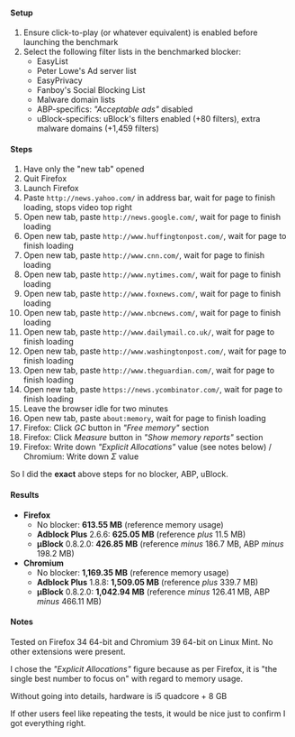 #### Setup

1. Ensure click-to-play (or whatever equivalent) is enabled before launching the benchmark
1. Select the following filter lists in the benchmarked blocker:
    - EasyList
    - Peter Lowe's Ad server list
    - EasyPrivacy
    - Fanboy's Social Blocking List
    - Malware domain lists
    - ABP-specifics: _"Acceptable ads"_ disabled
    - uBlock-specifics: uBlock's filters enabled (+80 filters), extra malware domains (+1,459 filters)

#### Steps

1. Have only the "new tab" opened
1. Quit Firefox
1. Launch Firefox
1. Paste `http://news.yahoo.com/` in address bar, wait for page to finish loading, stops video top right
1. Open new tab, paste `http://news.google.com/`, wait for page to finish loading
1. Open new tab, paste `http://www.huffingtonpost.com/`, wait for page to finish loading
1. Open new tab, paste `http://www.cnn.com/`, wait for page to finish loading
1. Open new tab, paste `http://www.nytimes.com/`, wait for page to finish loading
1. Open new tab, paste `http://www.foxnews.com/`, wait for page to finish loading
1. Open new tab, paste `http://www.nbcnews.com/`, wait for page to finish loading
1. Open new tab, paste `http://www.dailymail.co.uk/`, wait for page to finish loading
1. Open new tab, paste `http://www.washingtonpost.com/`, wait for page to finish loading
1. Open new tab, paste `http://www.theguardian.com/`, wait for page to finish loading
1. Open new tab, paste `https://news.ycombinator.com/`, wait for page to finish loading
1. Leave the browser idle for two minutes
1. Open new tab, paste `about:memory`, wait for page to finish loading
1. Firefox: Click _GC_ button in _"Free memory"_ section
1. Firefox: Click _Measure_ button in _"Show memory reports"_ section
1. Firefox: Write down _"Explicit Allocations"_ value (see notes below) / Chromium: Write down _Σ_ value

So I did the **exact** above steps for no blocker, ABP, uBlock.

#### Results

- **Firefox**
    - No blocker: **613.55 MB** (reference memory usage)
    - **Adblock Plus** 2.6.6: **625.05 MB** (reference _plus_ 11.5 MB)
    - **µBlock** 0.8.2.0: **426.85 MB** (reference _minus_ 186.7 MB, ABP _minus_ 198.2 MB)
- **Chromium**
    - No blocker: **1,169.35 MB** (reference memory usage)
    - **Adblock Plus** 1.8.8: **1,509.05 MB** (reference _plus_ 339.7 MB)
    - **µBlock** 0.8.2.0: **1,042.94 MB** (reference _minus_ 126.41 MB, ABP _minus_ 466.11 MB)

#### Notes

Tested on Firefox 34 64-bit and Chromium 39 64-bit on Linux Mint. No other extensions were present.

I chose the _"Explicit Allocations"_  figure because as per Firefox, it is "the single best number to focus on" with regard to memory usage.

Without going into details, hardware is i5 quadcore + 8 GB

If other users feel like repeating the tests, it would be nice just to confirm I got everything right.